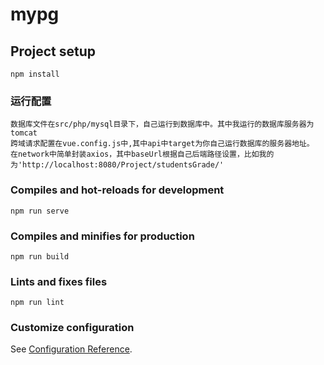 # mypg

## Project setup
```
npm install
```

### 运行配置
```
数据库文件在src/php/mysql目录下，自己运行到数据库中。其中我运行的数据库服务器为tomcat
跨域请求配置在vue.config.js中,其中api中target为你自己运行数据库的服务器地址。
在network中简单封装axios，其中baseUrl根据自己后端路径设置，比如我的为'http://localhost:8080/Project/studentsGrade/'
```
### Compiles and hot-reloads for development
```
npm run serve
```

### Compiles and minifies for production
```
npm run build
```

### Lints and fixes files
```
npm run lint
```

### Customize configuration
See [Configuration Reference](https://cli.vuejs.org/config/).
